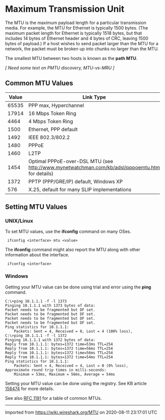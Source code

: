 # Maximum Transmission Unit

The MTU is the maximum payload length for a particular transmission media. For example, the MTU for Ethernet is typically 1500 bytes. (The maximum packet length for Ethernet is typically 1518 bytes, but that includes 14 bytes of Ethernet header and 4 bytes of CRC, leaving 1500 bytes of payload.) If a host wishes to send packet larger than the MTU for a network, the packet must be broken up into chunks no larger than the MTU.

The smallest MTU between two hosts is known as the **path MTU**.

*\[ Need some text on PMTU discovery, MTU-vs-MRU \]*

## Common MTU Values

| Value | Link Type                                                                                        |
| ----- | ------------------------------------------------------------------------------------------------ |
| 65535 | PPP max, Hyperchannel                                                                            |
| 17914 | 16 Mbps Token Ring                                                                               |
| 4464  | 4 Mbps Token Ring                                                                                |
| 1500  | Ethernet, PPP default                                                                            |
| 1492  | IEEE 802.3/802.2                                                                                 |
| 1480  | PPPoE                                                                                            |
| 1460  | L2TP                                                                                             |
| 1454  | Optimal PPPoE-over-DSL MTU (see <http://www.mynetwatchman.com/kb/adsl/pppoemtu.htm> for details) |
| 1372  | PPTP (PPP/GRE/IP) default, Windows XP                                                            |
| 576   | X.25, default for many SLIP implementations                                                      |

## Setting MTU Values

### UNIX/Linux

To set MTU values, use the **ifconfig** command on many OSes.

``` 
 ifconfig <interface> mtu <value>
```

The **ifconfig** command might also report the MTU along with other information about the interface.

``` 
 ifconfig <interface>
```

### Windows

Getting your MTU value can be done using trial and error using the **ping** command.

    C:\>ping 10.1.1.1 -f -l 1373
    Pinging 10.1.1.1 with 1373 bytes of data:
    Packet needs to be fragmented but DF set.
    Packet needs to be fragmented but DF set.
    Packet needs to be fragmented but DF set.
    Packet needs to be fragmented but DF set.
    Ping statistics for 10.1.1.1:
        Packets: Sent = 4, Received = 0, Lost = 4 (100% loss),
    C:\>ping 10.1.1.1 -f -l 1372
    Pinging 10.1.1.1 with 1372 bytes of data:
    Reply from 10.1.1.1: bytes=1372 time=53ms TTL=254
    Reply from 10.1.1.1: bytes=1372 time=56ms TTL=254
    Reply from 10.1.1.1: bytes=1372 time=56ms TTL=254
    Reply from 10.1.1.1: bytes=1372 time=54ms TTL=254
    Ping statistics for 10.1.1.1:
        Packets: Sent = 4, Received = 4, Lost = 0 (0% loss),
    Approximate round trip times in milli-seconds:
        Minimum = 53ms, Maximum = 56ms, Average = 54ms

Setting your MTU value can be done using the registry. See KB article [158474](http://support.microsoft.com/default.aspx?scid=kb;en-us;158474) for more details.

See also [RFC 1191](http://www.ietf.org/rfc/rfc1191.txt) for a table of common MTUs.

---

Imported from https://wiki.wireshark.org/MTU on 2020-08-11 23:17:01 UTC
